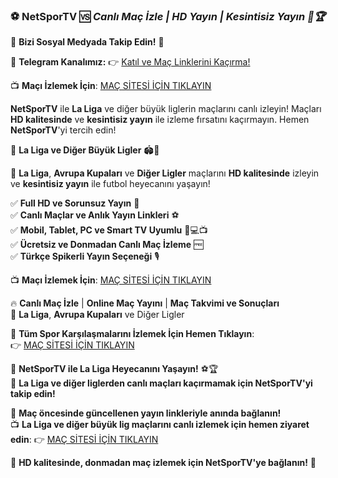 ### ⚽ **NetSporTV** 🆚 *Canlı Maç İzle | HD Yayın | Kesintisiz Yayın 🎥🏆*

📲 **Bizi Sosyal Medyada Takip Edin!** 🔗

📢 **Telegram Kanalımız:** 👉 [Katıl ve Maç Linklerini Kaçırma!](https://t.me/netsportv)

📺 **Maçı İzlemek İçin**: [MAÇ SİTESİ İÇİN TIKLAYIN](https://url24.link/NetSporTV)

**NetSporTV** ile **La Liga** ve diğer büyük liglerin maçlarını canlı izleyin! Maçları **HD kalitesinde** ve **kesintisiz yayın** ile izleme fırsatını kaçırmayın. Hemen **NetSporTV**'yi tercih edin!

🎯 **La Liga ve Diğer Büyük Ligler** 🏟️📡

📌 **La Liga**, **Avrupa Kupaları** ve **Diğer Ligler** maçlarını **HD kalitesinde** izleyin ve **kesintisiz yayın** ile futbol heyecanını yaşayın!

✅ **Full HD ve Sorunsuz Yayın** 🎥  
✅ **Canlı Maçlar ve Anlık Yayın Linkleri** ⚽  
✅ **Mobil, Tablet, PC ve Smart TV Uyumlu** 📱💻📺  
✅ **Ücretsiz ve Donmadan Canlı Maç İzleme** 🆓  
✅ **Türkçe Spikerli Yayın Seçeneği** 🎙️

📺 **Maçı İzlemek İçin**: [MAÇ SİTESİ İÇİN TIKLAYIN](https://url24.link/NetSporTV)

🔥 **Canlı Maç İzle** | **Online Maç Yayını** | **Maç Takvimi ve Sonuçları**  
🏅 **La Liga**, **Avrupa Kupaları** ve Diğer Ligler

📌 **Tüm Spor Karşılaşmalarını İzlemek İçin Hemen Tıklayın**:  
👉 [MAÇ SİTESİ İÇİN TIKLAYIN](https://url24.link/NetSporTV)

🚀 **NetSporTV ile La Liga Heyecanını Yaşayın!** ⚽🏆  
🏅 **La Liga ve diğer liglerden canlı maçları kaçırmamak için NetSporTV'yi takip edin!**

📢 **Maç öncesinde güncellenen yayın linkleriyle anında bağlanın!**  
📺 **La Liga ve diğer büyük lig maçlarını canlı izlemek için hemen ziyaret edin**: 👉 [MAÇ SİTESİ İÇİN TIKLAYIN](https://url24.link/NetSporTV)

🌟 **HD kalitesinde, donmadan maç izlemek için NetSporTV'ye bağlanın!** 🎉
